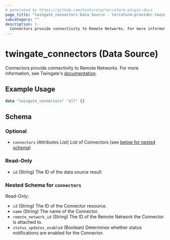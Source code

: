 ```yaml
---
# generated by https://github.com/hashicorp/terraform-plugin-docs
page_title: "twingate_connectors Data Source - terraform-provider-twingate"
subcategory: ""
description: |-
  Connectors provide connectivity to Remote Networks. For more information, see Twingate's documentation https://docs.twingate.com/docs/understanding-access-nodes.
---
```


# twingate_connectors (Data Source)

Connectors provide connectivity to Remote Networks. For more information, see Twingate's [documentation](https://docs.twingate.com/docs/understanding-access-nodes).

## Example Usage

```terraform
data "twingate_connectors" "all" {}
```

<!-- schema generated by tfplugindocs -->
## Schema

### Optional

- `connectors` (Attributes List) List of Connectors (see [below for nested schema](#nestedatt--connectors))

### Read-Only

- `id` (String) The ID of the data source result

<a id="nestedatt--connectors"></a>
### Nested Schema for `connectors`

Read-Only:

- `id` (String) The ID of the Connector resource.
- `name` (String) The name of the Connector.
- `remote_network_id` (String) The ID of the Remote Network the Connector is attached to.
- `status_updates_enabled` (Boolean) Determines whether status notifications are enabled for the Connector.


